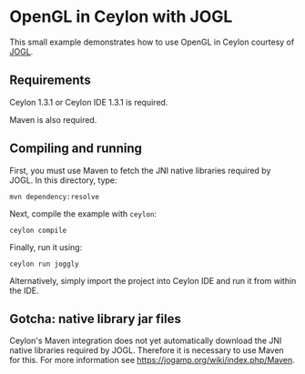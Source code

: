 # OpenGL in Ceylon with JOGL

This small example demonstrates how to use OpenGL in Ceylon
courtesy of [JOGL].

[JOGL]: http://jogamp.org/

## Requirements

Ceylon 1.3.1 or Ceylon IDE 1.3.1 is required.

Maven is also required.

## Compiling and running

First, you must use Maven to fetch the JNI native libraries
required by JOGL. In this directory, type:

    mvn dependency:resolve

Next, compile the example with `ceylon`:

    ceylon compile

Finally, run it using:

    ceylon run joggly

Alternatively, simply import the project into Ceylon IDE and
run it from within the IDE.

## Gotcha: native library jar files

Ceylon's Maven integration does not yet automatically 
download the JNI native libraries required by JOGL. 
Therefore it is necessary to use Maven for this. For more
information see <https://jogamp.org/wiki/index.php/Maven>.